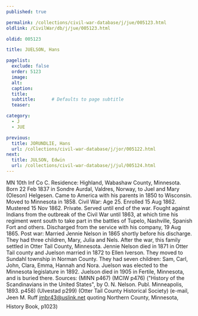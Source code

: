```yaml
---
published: true

permalink: /collections/civil-war-database/j/jue/005123.html
oldlink: /CivilWar/db/j/jue/005123.html

oldid: 005123

title: JUELSON, Hans

pagelist:
  exclude: false
  order: 5123
  image: 
  alt:
  caption:
  title:
  subtitle:      # Defaults to page subtitle
  teaser:

category: 
  - J 
  - JUE

previous:
  title: JORUNDLIE, Hans
  url: /collections/civil-war-database/j/jor/005122.html  
next:
  title: JULSON, Edwin
  url: /collections/civil-war-database/j/jul/005124.html   
---
```

MN 10th Inf Co C. Residence: Highland, Wabashaw County, Minnesota. Born 22 Feb 1837 in Sondre Aurdal, Valdres, Norway, to Juel and Mary (Oleson) Helgesen. Came to America with his parents in 1850 to Wisconsin. Moved to Minnesota in 1858. Civil War: Age 25. Enrolled 15 Aug 1862. Mustered 15 Nov 1862. Private. Served until end of the war. Fought against Indians from the outbreak of the Civil War until 1863, at which time his regiment went south to take part in the battles of Tupelo, Nashville, Spanish Fort and others. Discharged from the service with his company, 19 Aug 1865. Post war: Married Jennie Nelson in 1865 shortly before his discharge. They had three children, Mary, Julia and Nels. After the war, this family settled in Otter Tail County, Minnesota. Jennie Nelson died in 1871 in Otter Tail county and Juelson married in 1872 to Ellen Iverson. They moved to Sundahl township in Norman County. They had seven children: Sam, Carl, John, Clara, Emma, Hannah and Nora. Juelson was elected to the Minnesota legislature in 1892. Juelson died in 1905 in Fertile, Minnesota, and is buried there. Sources: (MINN p467) (MCIW p476) (&quot;History of the Scandinavians in the United States&quot;, by O. N. Nelson. Publ. Minneapolis, 1893. p458) (Ulvestad p299) (Otter Tail County Historical Society) (e-mail, Jeen M. Ruff [jmbr43@uslink.net](mailto:jmbr43@uslink.net) quoting &#147;Northern County, Minnesota, History Book, p1023&#148;)